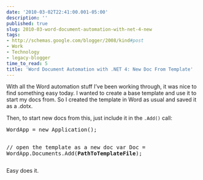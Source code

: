 ```yaml
---
date: '2010-03-02T22:41:00.001-05:00'
description: ''
published: true
slug: 2010-03-word-document-automation-with-net-4-new
tags:
- http://schemas.google.com/blogger/2008/kind#post
- Work
- Technology
- legacy-blogger
time_to_read: 5
title: 'Word Document Automation with .NET 4: New Doc From Template'
---
```


<p>With all the Word automation stuff I’ve been working through, it was nice to find something easy today. I wanted to create a base template and use it to start my docs from. So I created the template in Word as usual and saved it as a .dotx. </p>  <p>Then, to start new docs from this, just include it in the <code>.Add()</code> call:</p>  <pre class="csharpcode">WordApp = <span class="kwrd">new</span> Application();

<span class="rem">// open the template as a new doc</span>
var Doc = WordApp.Documents.Add(<strong>PathToTemplateFile</strong>);</pre>

<p>Easy does it.</p>
